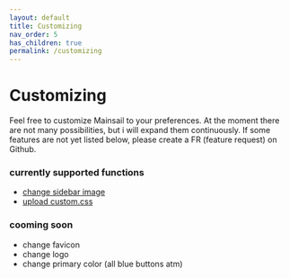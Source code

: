 ```yaml
---
layout: default
title: Customizing
nav_order: 5
has_children: true
permalink: /customizing
---
```


# Customizing

Feel free to customize Mainsail to your preferences. At the moment there
are not many possibilities, but i will expand them continuously. If some features
are not yet listed below, please create a FR (feature request) on Github.

### currently supported functions
- [change sidebar image](sidebar.md)
- [upload custom.css](custom-css.md)

### cooming soon
- change favicon
- change logo
- change primary color (all blue buttons atm)